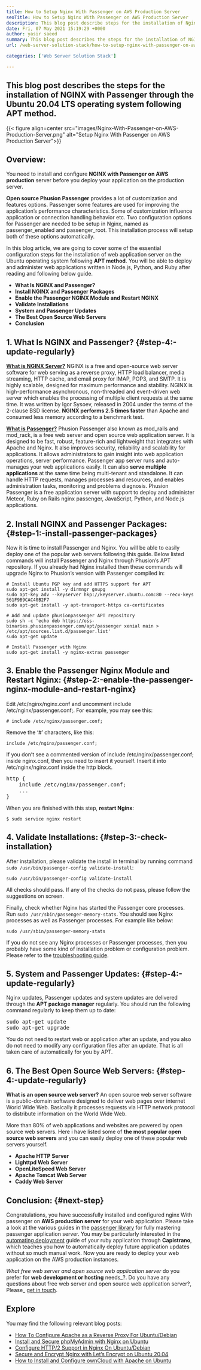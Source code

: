 ```yaml
---
title: How to Setup Nginx With Passenger on AWS Production Server
seoTitle: How to Setup Nginx With Passenger on AWS Production Server
description: This blog post describe steps for the installation of Nginx with Passenger through the Ubuntu 20.04 LTS operating system following APT method.
date: Fri, 07 May 2021 15:19:29 +0000
author: yasir saeed
summary: This blog post describes the steps for the installation of NGINX with Passenger through the Ubuntu 20.04 LTS operating system following APT method.
url: /web-server-solution-stack/how-to-setup-nginx-with-passenger-on-aws-production-server/

categories: ['Web Server Solution Stack']

---
```

## This blog post describes the steps for the installation of NGINX with Passenger through the Ubuntu 20.04 LTS operating system following APT method.

{{< figure align=center src="images/Nginx-With-Passenger-on-AWS-Production-Server.png" alt="Setup Nginx With Passenger on AWS Production Server">}}  

## **Overview**:

You need to install and configure **NGINX with Passenger on AWS production** server before you deploy your application on the production server. 

**Open source Phusion Passenger** provides a lot of customization and features options. Passenger some features are used for improving the application’s performance characteristics. Some of customization influence application or connection handling behavior etc. Two configuration options for Passenger are needed to be setup in Nginx, named as passenger\_enabled and passenger\_root. This installation process will setup both of these options automatically.

In this blog article, we are going to cover some of the essential configuration steps for the installation of web application server on the Ubuntu operating system following **APT method**. You will be able to deploy and administer web applications written in Node.js, Python, and Ruby after reading and following below guide.

  * **What Is NGINX and Passenger?**
  * **Install NGINX and Passenger Packages**
  * **Enable the Passenger NGINX Module and Restart NGINX**
  * **Validate Installations**
  * **System and Passenger Updates**
  * **The Best Open Source Web Servers**
  * **Conclusion**

## 1. What Is NGINX and Passenger? {#step-4:-update-regularly}

**[What is NGINX Server?][1]** NGINX is a free and open-source web server software for web serving as a reverse proxy, HTTP load balancer, media streaming, HTTP cache, and email proxy for IMAP, POP3, and SMTP. It is highly scalable, designed for maximum performance and stability. NGINX is high-performance asynchronous, non-threaded and event-driven web server which enables the processing of multiple client requests at the same time. It was written by Igor Sysoev, released in 2004 under the terms of the 2-clause BSD license. **NGINX performs 2.5 times faster** than Apache and consumed less memory according to a benchmark test.

**[What is Passenger?][2]** Phusion Passenger also known as mod\_rails and mod\_rack, is a free web server and open source web application server. It is designed to be fast, robust, feature-rich and lightweight that integrates with Apache and Nginx. It also improves security, reliability and scalability for applications. It allows administrators to gain insight into web application operations, server performance. Passenger app server runs and auto-manages your web applications easily. It can also **serve multiple applications** at the same time being multi-tenant and standalone. It can handle HTTP requests, manages processes and resources, and enables administration tasks, monitoring and problems diagnosis. Phusion Passenger is a free application server with support to deploy and administer Meteor, Ruby on Rails nginx passenger, JavaScript, Python, and Node.js applications.

## 2. Install NGINX and Passenger Packages: {#step-1:-install-passenger-packages}

Now it is time to install Passenger and Nginx. You will be able to easily deploy one of the popular web servers following this guide. Below listed commands will install Passenger and Nginx through Phusion’s APT repository. If you already had Nginx installed then these commands will upgrade Nginx to Phusion’s version with Passenger compiled in:


```
# Install Ubuntu PGP key and add HTTPS support for APT
sudo apt-get install -y dirmngr gnupg
sudo apt-key adv --keyserver hkp://keyserver.ubuntu.com:80 --recv-keys 561F9B9CAC40B2F7
sudo apt-get install -y apt-transport-https ca-certificates

# Add and update phusionpassenger APT repository
sudo sh -c 'echo deb https://oss-binaries.phusionpassenger.com/apt/passenger xenial main > /etc/apt/sources.list.d/passenger.list'
sudo apt-get update

# Install Passenger with Nginx
sudo apt-get install -y nginx-extras passenger
```


## 3. Enable the Passenger Nginx Module and Restart Nginx: {#step-2:-enable-the-passenger-nginx-module-and-restart-nginx}

Edit /etc/nginx/nginx.conf and uncomment include /etc/nginx/passenger.conf;. For example, you may see this:


```
# include /etc/nginx/passenger.conf;
```


Remove the ‘#’ characters, like this:


```
include /etc/nginx/passenger.conf;
```


If you don’t see a commented version of include /etc/nginx/passenger.conf; inside nginx.conf, then you need to insert it yourself. Insert it into /etc/nginx/nginx.conf inside the http block.

<pre class="wp-block-preformatted">http {
    include /etc/nginx/passenger.conf;
    ...
}</pre>

When you are finished with this step, **restart Nginx**:


```
$ sudo service nginx restart
```


## 4. Validate Installations: {#step-3:-check-installation}

After installation, please validate the install in terminal by running command `sudo /usr/bin/passenger-config validate-install`:


```
sudo /usr/bin/passenger-config validate-install
```


All checks should pass. If any of the checks do not pass, please follow the suggestions on screen.

Finally, check whether Nginx has started the Passenger core processes. Run `sudo /usr/sbin/passenger-memory-stats`. You should see Nginx processes as well as Passenger processes. For example like below:


```
sudo /usr/sbin/passenger-memory-stats
```


If you do not see any Nginx processes or Passenger processes, then you probably have some kind of installation problem or configuration problem. Please refer to the [troubleshooting guide][3].

## 5. System and Passenger Updates: {#step-4:-update-regularly}

Nginx updates, Passenger updates and system updates are delivered through the **APT package manager** regularly. You should run the following command regularly to keep them up to date:

<pre class="wp-block-preformatted">sudo apt-get update
sudo apt-get upgrade</pre>

You do not need to restart web or application after an update, and you also do not need to modify any configuration files after an update. That is all taken care of automatically for you by APT.

## 6. **The Best Open Source Web Servers**: {#step-4:-update-regularly}

**What is an open source web server?** An open source web server software is a public-domain software designed to deliver web pages over internet World Wide Web. Basically it processes requests via HTTP network protocol to distribute information on the World Wide Web.

More than 80% of web applications and websites are powered by open source web servers. Here i have listed some of **the most popular open source web servers** and you can easily deploy one of these popular web servers yourself.

  * **Apache HTTP Server**
  * **Lighttpd Web Server**
  * **OpenLiteSpeed Web Server**
  * **Apache Tomcat Web Server**
  * **Caddy Web Server**

## [][4]Conclusion: {#next-step}

Congratulations, you have successfully installed and configured nginx With passenger on **AWS production server** for your web application. Please take a look at the various guides in the [passenger library][5] for fully mastering passenger application server. You may be particularly interested in the [automating deployment][6] guide of your ruby application through **Capistrano**, which teaches you how to automatically deploy future application updates without so much manual work. Now you are ready to deploy your web application on the AWS production instances.

_What free web server and open source web application server_ do you prefer for **web development or hosting** needs_?. Do you have any questions about free web server and open source web application server?, Please_ [get in touch][7].

## Explore

You may find the following relevant blog posts:

  * [How To Configure Apache as a Reverse Proxy For Ubuntu/Debian][8]
  * [Install and Secure phpMyAdmin with Nginx on Ubuntu][9]
  * [Configure HTTP/2 Support in Nginx On Ubuntu/Debian][10]
  * [Secure and Encrypt Nginx with Let’s Encrypt on Ubuntu 20.04][11]
  * [How to Install and Configure ownCloud with Apache on Ubuntu][12]

 [1]: http://nginx.com/
 [2]: https://www.phusionpassenger.com/
 [3]: https://www.phusionpassenger.com/library/admin/nginx/troubleshooting/
 [4]: https://www.phusionpassenger.com/library/walkthroughs/deploy/ruby/aws/nginx/oss/xenial/install_passenger.html#next-step
 [5]: https://www.phusionpassenger.com/library/#guides
 [6]: https://www.phusionpassenger.com/library/deploy/nginx/automating_app_updates/ruby/
 [7]: mailto:yasir.saeed@aspose.com
 [8]: https://blog.containerize.com/web-server-solution-stack/how-to-configure-apache-as-a-reverse-proxy-for-ubuntudebian/

 [9]: https://blog.containerize.com/web-server-solution-stack/how-to-install-and-secure-phpmyadmin-with-nginx-on-ubuntu/

 [10]: https://blog.containerize.com/web-server-solution-stack/how-to-configure-http2-support-in-nginx-on-ubuntudebian/

 [11]: https://blog.containerize.com/web-server-solution-stack/how-to-secure-nginx-with-letsencrypt-on-ubuntu-20-04/
 [12]: https://blog.containerize.com/backup-and-sync-software/how-to-install-and-configure-owncloud-with-apache-on-ubuntu/
